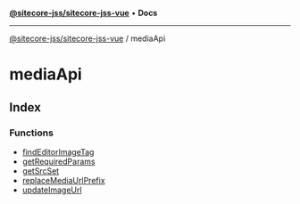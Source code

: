 [**@sitecore-jss/sitecore-jss-vue**](../../README.md) • **Docs**

***

[@sitecore-jss/sitecore-jss-vue](../../README.md) / mediaApi

# mediaApi

## Index

### Functions

- [findEditorImageTag](functions/findEditorImageTag.md)
- [getRequiredParams](functions/getRequiredParams.md)
- [getSrcSet](functions/getSrcSet.md)
- [replaceMediaUrlPrefix](functions/replaceMediaUrlPrefix.md)
- [updateImageUrl](functions/updateImageUrl.md)
